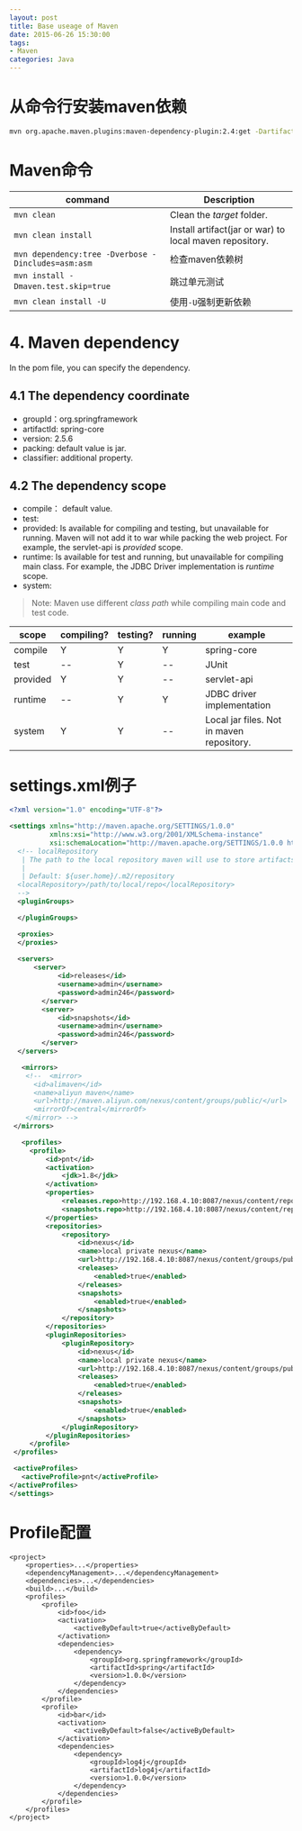 ```yaml
---
layout: post
title: Base useage of Maven
date: 2015-06-26 15:30:00
tags:
- Maven
categories: Java
---
```



# 从命令行安装maven依赖
```bash
mvn org.apache.maven.plugins:maven-dependency-plugin:2.4:get -DartifactId=jersey-servlet -DgroupId=com.sun.jersey -Dversion=1.19
```

# Maven命令

| command                                                 |             Description                                       |                   
| ------------------------------------------------------- | ------------------------------------------------------------- |
| `mvn clean`                                             | Clean the *target* folder.                                    |
| `mvn clean install`                                     | Install artifact(jar or war) to local maven repository.       |
| `mvn dependency:tree -Dverbose -Dincludes=asm:asm`      | 检查maven依赖树                                                 |
| `mvn install -Dmaven.test.skip=true`                    | 跳过单元测试                                                    |
| `mvn clean install -U`                                  | 使用`-U`强制更新依赖                                            |

# 4. Maven dependency
In the pom file, you can specify the dependency.
## 4.1 The dependency coordinate
* groupId：org.springframework
* artifactId: spring-core
* version: 2.5.6
* packing: default value is jar.
* classifier: additional property.

## 4.2 The dependency scope
* compile： default value.
* test:
* provided: Is available for compiling and testing, but unavailable for running. Maven will not add it to war while packing the web project.
For example, the servlet-api is *provided* scope.
* runtime: Is available for test and running, but unavailable for compiling main class. For example, the JDBC Driver implementation is *runtime* scope.
* system:

> Note: Maven use different *class path* while compiling main code and test code.

| scope        |   compiling?  |  testing?   | running  |      example                                 |
| ------------ | ------------- | ----------- | -------- | -------------------------------------------- |
| compile      | Y             | Y           | Y        |   spring-core                                |
| test         | --            | Y           | --       |   JUnit                                      |
| provided     | Y             | Y           | --       |   servlet-api                                |
| runtime      | --            | Y           | Y        |   JDBC driver implementation                 |
| system       | Y             | Y           | --       |   Local jar files. Not in maven repository.  |

# settings.xml例子
```xml
<?xml version="1.0" encoding="UTF-8"?>

<settings xmlns="http://maven.apache.org/SETTINGS/1.0.0"
          xmlns:xsi="http://www.w3.org/2001/XMLSchema-instance"
          xsi:schemaLocation="http://maven.apache.org/SETTINGS/1.0.0 http://maven.apache.org/xsd/settings-1.0.0.xsd">
  <!-- localRepository
   | The path to the local repository maven will use to store artifacts.
   |
   | Default: ${user.home}/.m2/repository
  <localRepository>/path/to/local/repo</localRepository>
  -->
  <pluginGroups>

  </pluginGroups>

  <proxies>
  </proxies>
  
  <servers>
      <server>
			<id>releases</id>
			<username>admin</username>
			<password>admin246</password>
		</server>
		<server>
			<id>snapshots</id>
			<username>admin</username>
			<password>admin246</password>
		</server>
  </servers>

   <mirrors>
    <!--  <mirror>
      <id>alimaven</id>
      <name>aliyun maven</name>
      <url>http://maven.aliyun.com/nexus/content/groups/public/</url>
      <mirrorOf>central</mirrorOf>
    </mirror> -->
 </mirrors>

   <profiles>
     <profile>
         <id>pnt</id>
         <activation>
             <jdk>1.8</jdk>
         </activation>
         <properties>
             <releases.repo>http://192.168.4.10:8087/nexus/content/repositories/releases</releases.repo>
             <snapshots.repo>http://192.168.4.10:8087/nexus/content/repositories/snapshots</snapshots.repo>
         </properties>
         <repositories>
             <repository>
                 <id>nexus</id>
                 <name>local private nexus</name>
                 <url>http://192.168.4.10:8087/nexus/content/groups/public/</url>
                 <releases>
                     <enabled>true</enabled>
                 </releases>
                 <snapshots>
                     <enabled>true</enabled>
                 </snapshots>
             </repository>
         </repositories>
         <pluginRepositories>
             <pluginRepository>
                 <id>nexus</id>
                 <name>local private nexus</name>
                 <url>http://192.168.4.10:8087/nexus/content/groups/public/</url>
                 <releases>
                     <enabled>true</enabled>
                 </releases>
                 <snapshots>
                     <enabled>true</enabled>
                 </snapshots>
             </pluginRepository>
         </pluginRepositories>
     </profile>
 </profiles>

 <activeProfiles>
   <activeProfile>pnt</activeProfile>
</activeProfiles>
</settings>
```


# Profile配置
```
<project>
    <properties>...</properties>
    <dependencyManagement>...</dependencyManagement>
    <dependencies>...</dependencies>
    <build>...</build>
    <profiles>
        <profile>
            <id>foo</id>
            <activation>
                <activeByDefault>true</activeByDefault>
            </activation>
            <dependencies>
                <dependency>
                    <groupId>org.springframework</groupId>
                    <artifactId>spring</artifactId>
                    <version>1.0.0</version>
                </dependency>
            </dependencies>
        </profile>
        <profile>
            <id>bar</id>
            <activation>
                <activeByDefault>false</activeByDefault>
            </activation>
            <dependencies>
                <dependency>
                    <groupId>log4j</groupId>
                    <artifactId>log4j</artifactId>
                    <version>1.0.0</version>
                </dependency>
            </dependencies>
        </profile>
    </profiles>
</project>

```

